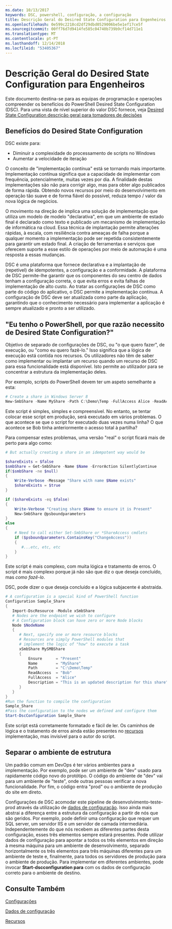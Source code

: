 ```yaml
---
ms.date: 10/13/2017
keywords: DSC, powershell, configuração, a configuração
title: Descrição Geral do Desired State Configuration para Engenheiros
ms.openlocfilehash: 0e599c2218cd2df29dbd0529006be5e1ef17ce5f
ms.sourcegitcommit: 00ff76d7d9414fe585c04740b739b9cf14d711e1
ms.translationtype: MT
ms.contentlocale: pt-PT
ms.lasthandoff: 12/14/2018
ms.locfileid: "53405367"
---
```

# <a name="desired-state-configuration-overview-for-engineers"></a>Descrição Geral do Desired State Configuration para Engenheiros

Este documento destina-se para as equipas de programação e operações compreender os benefícios do PowerShell Desired State Configuration (DSC).
Para uma vista de nível superior do valor DSC fornece, veja [Desired State Configuration descrição geral para tomadores de decisões](decisionMaker.md)

## <a name="benefits-of-desired-state-configuration"></a>Benefícios do Desired State Configuration

DSC existe para:

- Diminuir a complexidade do processamento de scripts no Windows
- Aumentar a velocidade de iteração

O conceito de "implementação contínua" está se tornando mais importante.
Implementação contínua significa que a capacidade de implementar com frequência, potencialmente, muitas vezes por dia.
A finalidade destas implementações são não para corrigir algo, mas para obter algo publicados de forma rápida.
Obtendo novos recursos por meio do desenvolvimento em operação tão suave e de forma fiável do possível, reduza tempo / valor da nova lógica de negócios.

O movimento na direção de implica uma solução de implementação que utiliza um modelo de modelo "declarativa", em que um ambiente de estado final é declarado como texto e publicado um mecanismo de implementação de informática na cloud.
Essa técnica de implantação permite alterações rápidas, à escala, com resiliência contra ameaças de falha porque a qualquer momento a implementação pode ser repetida consistentemente para garantir um estado final.
A criação de ferramentas e serviços que oferecem suporte a esse estilo de operações por meio de automação é uma resposta a essas mudanças.

DSC é uma plataforma que fornece declarativa e a implantação de (repetível) de idempotentes, a configuração e a conformidade.
A plataforma de DSC permite-lhe garantir que os componentes do seu centro de dados tenham a configuração correta, o que evita erros e evita falhas de implementação de alto custo.
Ao tratar as configurações de DSC como parte do código do aplicativo, o DSC permite a implementação contínua.
A configuração de DSC deve ser atualizada como parte da aplicação, garantindo que o conhecimento necessário para implementar a aplicação é sempre atualizado e pronto a ser utilizado.

## <a name="i-have-powershell-why-do-i-need-desired-state-configuration"></a>"Eu tenho o PowerShell, por que razão necessito de Desired State Configuration?"

Objetivo de separado de configurações de DSC, ou "o que quero fazer", de execução, ou "como eu quero fazê-lo."
Isso significa que a lógica de execução está contida nos recursos.
Os utilizadores não têm de saber como implementar ou implantar um recurso quando um recurso de DSC para essa funcionalidade está disponível.
Isto permite ao utilizador para se concentrar a estrutura da implementação deles.

Por exemplo, scripts do PowerShell devem ter um aspeto semelhante a esta:
```powershell
# Create a share in Windows Server 8
New-SmbShare -Name MyShare -Path C:\Demo\Temp -FullAccess Alice -ReadAccess Bob
```
Este script é simples, simples e compreensível.
No entanto, se tentar colocar esse script em produção, será executado em vários problemas.
O que acontece se que o script for executado duas vezes numa linha?
O que acontece se Bob tinha anteriormente o acesso total à partilha?

Para compensar estes problemas, uma versão "real" o script ficará mais de perto para algo como:
```powershell
# But actually creating a share in an idempotent way would be

$shareExists = $false
$smbShare = Get-SmbShare -Name $Name -ErrorAction SilentlyContinue
if($smbShare -ne $null)
{
    Write-Verbose -Message "Share with name $Name exists"
    $shareExists = $true
}

if ($shareExists -eq $false)
{
    Write-Verbose "Creating share $Name to ensure it is Present"
    New-SmbShare @psboundparameters
}
else
{
    # Need to call either Set-SmbShare or *ShareAccess cmdlets
    if ($psboundparameters.ContainsKey("ChangeAccess"))
    {
       #...etc, etc, etc
    }
}
```

Este script é mais complexo, com muita lógica e tratamento de erros.
O script é mais complexo porque já não são que diz o que deseja concluído, mas *como fazê-lo*.

DSC, pode dizer o que deseja concluído e a lógica subjacente é abstraída.

```powershell
# A configuration is a special kind of PowerShell function
Configuration Sample_Share
{
   Import-DscResource -Module xSmbShare
   # Nodes are the endpoint we wish to configure
   # A Configuration block can have zero or more Node blocks
   Node $NodeName
   {
      # Next, specify one or more resource blocks
      # Resources are simply PowerShell modules that
      # implement the logic of "how" to execute a task
      xSmbShare MySMBShare
      {
          Ensure      = "Present"
          Name        = "MyShare"
          Path        = "C:\Demo\Temp"
          ReadAccess  = "Bob"
          FullAccess  = "Alice"
          Description = "This is an updated description for this share"
      }
   }
}
#Run the function to compile the configuration
Sample_Share
#Pass the configuration to the nodes we defined and configure them
Start-DscConfiguration Sample_Share
```

Este script está corretamente formatado e fácil de ler.
Os caminhos de lógica e o tratamento de erros ainda estão presentes no [recursos](../resources/resources.md) implementação, mas invisível para o autor do script.

## <a name="separating-environment-from-structure"></a>Separar o ambiente de estrutura

Um padrão comum em DevOps é ter vários ambientes para a implementação.
Por exemplo, pode ser um ambiente de "dev" usado para rapidamente código novo do protótipo.
O código do ambiente de "dev" vai para um ambiente de "teste", onde outras pessoas verificar a nova funcionalidade.
Por fim, o código entra "prod" ou o ambiente de produção do site em direto.

Configurações de DSC acomodar este pipeline de desenvolvimento-teste-prod através da utilização de [dados de configuração](../configurations/configData.md).
Isso ainda mais abstrai a diferença entre a estrutura da configuração a partir de nós que são geridos.
Por exemplo, pode definir uma configuração que requer um SQL server, um servidor IIS e um servidor de camada intermediária.
Independentemente do que nós recebem as diferentes partes desta configuração, esses três elementos sempre estará presentes.
Pode utilizar dados de configuração para apontar a todos os três elementos em direção à mesma máquina para um ambiente de desenvolvimento, separado horizontalmente os três elementos para três máquinas diferentes para um ambiente de teste e, finalmente, para todos os servidores de produção para o ambiente de produção.
Para implementar em diferentes ambientes, pode invocar **Start-dscconfiguration para** com os dados de configuração correto para o ambiente de destino.

## <a name="see-also"></a>Consulte Também

[Configurações](../configurations/configurations.md)

[Dados de configuração](../configurations/configData.md)

[Recursos](../resources/resources.md)

